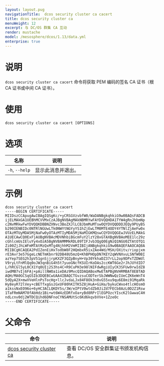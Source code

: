 ```yaml
---
layout: layout.pug
navigationTitle:  dcos security cluster ca cacert
title: dcos security cluster ca
menuWeight: 12
excerpt: 与 DC/OS 群集 CA 互动
render: mustache
model: /mesosphere/dcos/1.13/data.yml
enterprise: true
---
```



# 说明

`dcos security cluster ca cacert` 命令将获取 PEM 编码的签名 CA 证书（根 CA 证书或中间 CA 证书）。

# 使用

```
dcos security cluster ca cacert [OPTIONS]
```


# 选项

| 名称 | 说明 |
|---------|-------------|
| `-h`, `--help`| 显示此消息并退出。|

# 示例

```
dcos security cluster ca cacert
-----BEGIN CERTIFICATE-----
MIIDszCCApugAwIBAgIQSgKc/+yCRSGVzvbfW0/WaDANBgkqhkiG9w0BAQsFADCB
ijELMAkGA1UEBhMCVVMxCzAJBgNVBAgMAkNBMRYwFAYDVQQHDA1TYW4gRnJhbmNp
c2NvMRkwFwYDVQQKDBBNZXNvc3BoZXJlLCBJbmMuMTswOQYDVQQDDDJEQy9PUyBS
b290IENBIDc0NTRlNGUwLTk0NWYtNGYyYS1hZjEwLTM0MTE4ODY4YTNlZjAeFw0x
OTAzMTUyMDA5MjNaFw0yOTAzMTIyMDA5MjNaMIGKMQswCQYDVQQGEwJVUzELMAkG
A1UECAwCQ0ExFjAUBgNVBAcMDVNhbiBGcmFuY2lzY28xGTAXBgNVBAoMEE1lc29z
cGhlcmUsIEluYy4xOzA5BgNVBAMMMkRDL09TIFJvb3QgQ0EgNzQ1NGU0ZTAtOTQ1
Zi00ZjJhLWFmMTAtMzQxMTg4NjhhM2VmMIIBIjANBgkqhkiG9w0BAQEFAAOCAQ8A
MIIBCgKCAQEA2PdIZenEiHxTodbW8F2HQmbxR5ixZAe4Wd/MSH/OXitv/riopjxm
rE3Avr3e57GgeLcNETmKbnr92DB48U5mzQ+KhBPHOpDN7KEY2qWVNXvuLSNfW0BI
azYep7SEG2h3pV51gnSjjrpKXZF3QZpBnyH+Vp30YkhaDZ37rLL2op9DPxTZDWdl
V9ryLtFnMlQq0oJW3qnBiG4h5t7yuoGNcfKSUIrKoDAs2ccKWT6Ge2rJhJUYdID7
L/hRCGl5yL0CX1Yq0UIj2S3hs4C+R9CuPH3e98lNIFdwRgiUIyCK3SFUw9rwIdZ8
iwdMB7vIj6FAj+pAillNWOa1ieDAz9MvcQIDAQABoxMwETAPBgNVHRMBAf8EBTAD
AQH/MA0GCSqGSIb3DQEBCwUAA4IBAQCTGvzsuCODTerSbJWWNwQzIUeCZK6eWnT4
5dQyA2X+mwVVeHlnPsTocHg+llcJvdaLJx84F8Ok3n0vG55xu9qu6E8mi91MqaRk
Hy8eyR72lVey+cBETfxgGszGxUF80hKITK5Z8jHuA+GiHa/bykuCWxo4tlcHOsmO
a1kssNxEO96o+6yHC3ACLQKDY5s/3W/eIPtV0wtdZb0JiZd7FECb8AzL0D2Z1Rsw
1TaFRmNAM70fAbHdz1Bi+wt6W4zEDRfxOa+yBd8RPrIlEGPOzcYIscK2lGwwaC4H
ndLcnv0dj2WTDCQihd6DNFnoCYNSAMUtSc6Kd6kqvbVVe+1ZzeOc
-----END CERTIFICATE-----
```

# 父命令

| 命令 | 说明 |
|---------|-------------|
| [dcos security cluster ca](/mesosphere/dcos/cn/1.13/cli/command-reference/dcos-security/dcos-security-cluster/dcos-security-cluster-ca/) | 查看 DC/OS 安全群集证书颁发机构信息。 |
